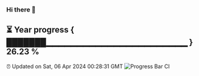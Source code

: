 ### Hi there 👋
⏳ Year progress { ███████▁▁▁▁▁▁▁▁▁▁▁▁▁▁▁▁▁▁▁▁▁▁▁ } 26.23 %
---
⏰ Updated on Sat, 06 Apr 2024 00:28:31 GMT
![Progress Bar CI](https://github.com/Moyi321/Moyi321/workflows/Progress%20Bar%20CI/badge.svg)
